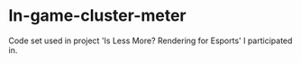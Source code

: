 # In-game-cluster-meter
Code set used in project 'Is Less More? Rendering for Esports' I participated in.
